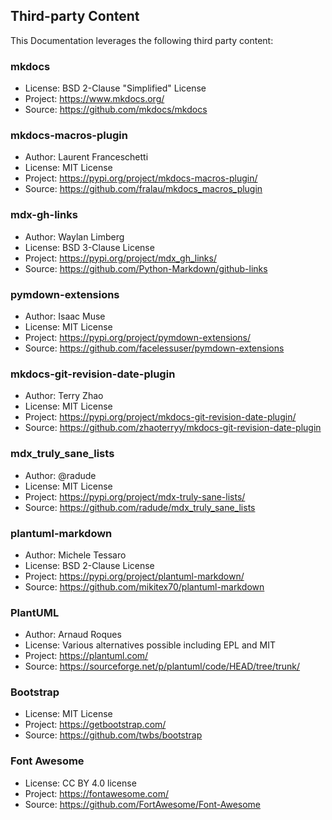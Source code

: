 ## Third-party Content

This Documentation leverages the following third party content:

### mkdocs
* License: BSD 2-Clause "Simplified" License
* Project: https://www.mkdocs.org/
* Source: https://github.com/mkdocs/mkdocs

### mkdocs-macros-plugin
* Author: Laurent Franceschetti
* License: MIT License
* Project: https://pypi.org/project/mkdocs-macros-plugin/
* Source: https://github.com/fralau/mkdocs_macros_plugin

### mdx-gh-links
* Author: Waylan Limberg
* License: BSD 3-Clause License
* Project: https://pypi.org/project/mdx_gh_links/
* Source: https://github.com/Python-Markdown/github-links

### pymdown-extensions
* Author: Isaac Muse
* License: MIT License
* Project: https://pypi.org/project/pymdown-extensions/
* Source: https://github.com/facelessuser/pymdown-extensions

### mkdocs-git-revision-date-plugin
* Author: Terry Zhao
* License: MIT License
* Project: https://pypi.org/project/mkdocs-git-revision-date-plugin/
* Source: https://github.com/zhaoterryy/mkdocs-git-revision-date-plugin

### mdx_truly_sane_lists
* Author: @radude
* License: MIT License
* Project: https://pypi.org/project/mdx-truly-sane-lists/
* Source: https://github.com/radude/mdx_truly_sane_lists

### plantuml-markdown
* Author: Michele Tessaro
* License: BSD 2-Clause License
* Project: https://pypi.org/project/plantuml-markdown/
* Source: https://github.com/mikitex70/plantuml-markdown

### PlantUML
* Author: Arnaud Roques
* License: Various alternatives possible including EPL and MIT
* Project: https://plantuml.com/
* Source: https://sourceforge.net/p/plantuml/code/HEAD/tree/trunk/

### Bootstrap
* License: MIT License
* Project: https://getbootstrap.com/
* Source: https://github.com/twbs/bootstrap

### Font Awesome
* License: CC BY 4.0 license
* Project: https://fontawesome.com/
* Source: https://github.com/FortAwesome/Font-Awesome
